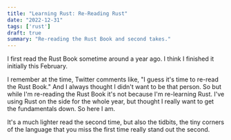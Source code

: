 ```yaml
---
title: "Learning Rust: Re-Reading Rust"
date: "2022-12-31"
tags: ['rust']
draft: true
summary: "Re-reading the Rust Book and second takes."
---
```


I first read the Rust Book sometime around a year ago. I think I finished it initially this February.

I remember at the time, Twitter comments like, "I guess it's time to re-read the Rust Book." And I always thought I didn't want to be that person. So but while I'm re-reading the Rust Book it's not because I'm re-learning Rust. I've using Rust on the side for the whole year, but thought I really want to get the fundamentals down. So here I am.

It's a much lighter read the second time, but also the tidbits, the tiny corners of the language that you miss the first time really stand out the second.
